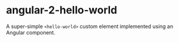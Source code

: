 # angular-2-hello-world

A super-simple `<hello-world>` custom element implemented using an Angular component.
